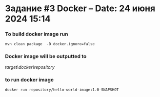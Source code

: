 # Задание #3 Docker – Date: 24 июня 2024 15:14
### To build docker image run  
```mvn clean package  -D docker.ignore=false```  
### Docker image will be outputted to  
*target\docker\repository*  
### to run docker image  
```docker run repository/hello-world-image:1.0-SNAPSHOT```